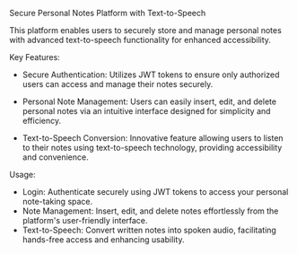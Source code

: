 Secure Personal Notes Platform with Text-to-Speech

This platform enables users to securely store and manage personal notes with advanced text-to-speech functionality for enhanced accessibility.

Key Features:

* Secure Authentication: Utilizes JWT tokens to ensure only authorized users can access and manage their notes securely.
  
* Personal Note Management: Users can easily insert, edit, and delete personal notes via an intuitive interface designed for simplicity and efficiency.
  
* Text-to-Speech Conversion: Innovative feature allowing users to listen to their notes using text-to-speech technology, providing 
  accessibility and convenience.

Usage:

* Login: Authenticate securely using JWT tokens to access your personal note-taking space.
* Note Management: Insert, edit, and delete notes effortlessly from the platform's user-friendly interface.
* Text-to-Speech: Convert written notes into spoken audio, facilitating hands-free access and enhancing usability.
